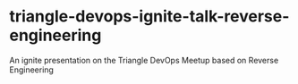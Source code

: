 # triangle-devops-ignite-talk-reverse-engineering
An ignite presentation on the Triangle DevOps Meetup based on Reverse Engineering
